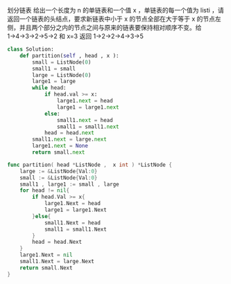 划分链表 
给出一个长度为 n 的单链表和一个值 x ，单链表的每一个值为 listi ，请返回一个链表的头结点，要求新链表中小于 x 的节点全部在大于等于 x 的节点左侧，并且两个部分之内的节点之间与原来的链表要保持相对顺序不变。给1→4→3→2→5→2  和 x=3  返回 1→2→2→4→3→5 

```python
class Solution:
    def partition(self , head , x ):
        small = ListNode(0)
        small1 = small
        large = ListNode(0)
        large1 = large
        while head:
            if head.val >= x:
                large1.next = head
                large1 = large1.next
            else:
                small1.next = head
                small1 = small1.next
            head = head.next
        small1.next = large.next
        large1.next = None
        return small.next


```

```go
func partition( head *ListNode ,  x int ) *ListNode {
    large := &ListNode{Val:0}
    small := &ListNode{Val:0}
    small1 , large1 := small , large
    for head != nil{
        if head.Val >= x{
            large1.Next = head
            large1 = large1.Next
        }else{
            small1.Next = head
            small1 = small1.Next
        }
        head = head.Next
    }
    large1.Next = nil
    small1.Next = large.Next
    return small.Next
}
```

